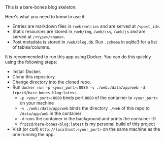 This is a bare-bones blog skeleton.

Here's what you need to know to use it:
- Entries are markdown files in `/web/entries` and are served at `/<post_id>`.
- Static resources are stored in `/web/img`, `/web/css`, `/web/js` and are served at `/<type>/<name>`.
- Post metadata is stored in `/web/blog.db`. Run `.schema` in sqlite3 for a list of tables/columns.

It is recommended to run this app using Docker. You can do this quickly using the following steps:
- Install Docker.
- Clone this repository.
- Change directory into the cloned repo.
- Run `docker run -p <your_port>:8080 -v ./web:/data/app/web -d frpzzd/bare-bones-blog:latest`.
	- `-p <your_port>:8080` binds port `8080` of the container to `<your_port>` on your machine
	- `-v ./web:/data/app/web` binds the directory `./web` of this repo to `/data/app/web` in the container
	- `-d` runs the container in the background and prints the container ID
	- `frpzzd/bare-bones-blog:latest` is my personal build of this project
- Visit (or curl) `http://localhost:<your_port>` on the same machine as the one running the app.
